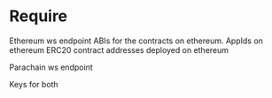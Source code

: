 # Require
Ethereum ws endpoint
ABIs for the contracts on ethereum.
AppIds on ethereum
ERC20 contract addresses deployed on ethereum

Parachain ws endpoint

Keys for both 
